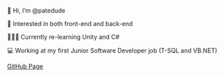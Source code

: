 🧛 Hi, I’m @patedude

👀 Interested in both front-end and back-end

👨🏻‍💻 Currently re-learning Unity and C#

💻 Working at my first Junior Software Developer job (T-SQL and VB.NET)


[GitHub Page](https://patedude.github.io/)
